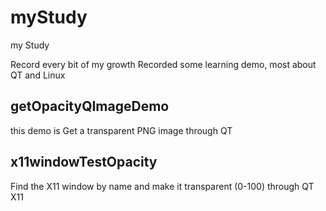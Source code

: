 # myStudy
my Study

Record every bit of my growth
Recorded some learning demo, most about QT and Linux

## getOpacityQImageDemo
this demo is Get a transparent PNG image through QT

## x11windowTestOpacity
Find the X11 window by name and make it transparent (0-100) through QT X11
